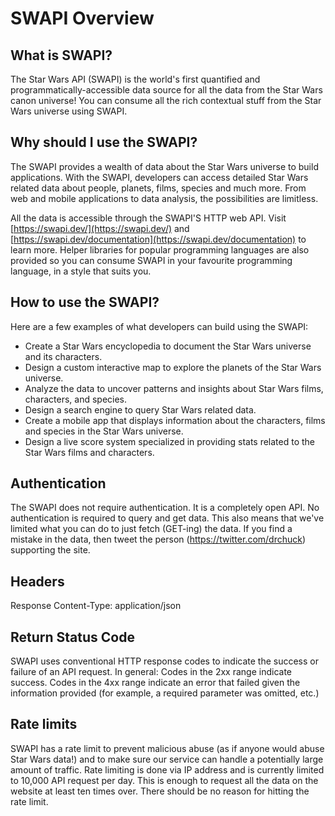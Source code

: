 # SWAPI Overview
## What is SWAPI?
The Star Wars API (SWAPI) is the world's first quantified and programmatically-accessible data source for all the data from the Star Wars canon universe! You can consume all the rich contextual stuff from the Star Wars universe using SWAPI.
## Why should I use the SWAPI?
The SWAPI provides a wealth of data about the Star Wars universe to build applications. With the SWAPI, developers can access detailed Star Wars related data about people, planets, films, species and much more. From web and mobile applications to data analysis, the possibilities are limitless.

All the data is accessible through the SWAPI'S HTTP web API.
Visit [https://swapi.dev/](https://swapi.dev/) and [https://swapi.dev/documentation](https://swapi.dev/documentation) to learn more.
Helper libraries for popular programming languages are also provided so you can consume SWAPI in your favourite programming language, in a style that suits you.
## How to use the SWAPI?
Here are a few examples of what developers can build using the SWAPI:
- Create a Star Wars encyclopedia to document the Star Wars universe and its characters.
- Design a custom interactive map to explore the planets of the Star Wars universe.
- Analyze the data to uncover patterns and insights about Star Wars films, characters, and species.
- Design a search engine to query Star Wars related data.
- Create a mobile app that displays information about the characters, films and species in the Star Wars universe.
- Design a live score system specialized in providing stats related to the Star Wars films and characters.
## Authentication
The SWAPI does not require authentication.
It is a completely open API. No authentication is required to query and get data. This also means that we've limited what you can do to just fetch (GET-ing) the data. If you find a mistake in the data, then tweet the person (https://twitter.com/drchuck) supporting the site.
## Headers
Response Content-Type: application/json
## Return Status Code
SWAPI uses conventional HTTP response codes to indicate the success or failure of an API request. In general: Codes in the 2xx range indicate success. Codes in the 4xx range indicate an error that failed given the information provided (for example, a required parameter was omitted, etc.)
## Rate limits
SWAPI has a rate limit to prevent malicious abuse (as if anyone would abuse Star Wars data!) and to make sure our service can handle a potentially large amount of traffic. Rate limiting is done via IP address and is currently limited to 10,000 API request per day. This is enough to request all the data on the website at least ten times over. There should be no reason for hitting the rate limit.

